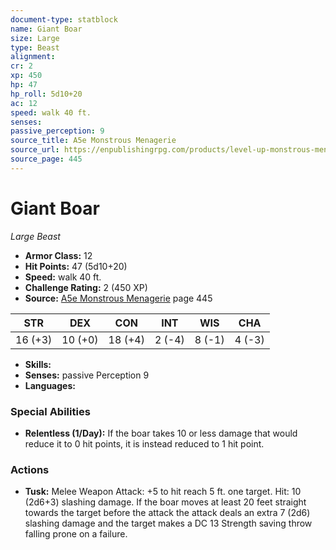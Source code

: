 ```yaml
---
document-type: statblock
name: Giant Boar
size: Large
type: Beast
alignment: 
cr: 2
xp: 450
hp: 47
hp_roll: 5d10+20
ac: 12
speed: walk 40 ft.
senses: 
passive_perception: 9
source_title: A5e Monstrous Menagerie
source_url: https://enpublishingrpg.com/products/level-up-monstrous-menagerie-a5e
source_page: 445
---
```


# Giant Boar

*Large* *Beast*

- **Armor Class:** 12
- **Hit Points:** 47 (5d10+20)
- **Speed:** walk 40 ft.
- **Challenge Rating:** 2 (450 XP)
- **Source:** [A5e Monstrous Menagerie](https://enpublishingrpg.com/products/level-up-monstrous-menagerie-a5e) page 445

| STR | DEX | CON | INT | WIS | CHA |
| --- | --- | --- | --- | --- | --- |
| 16 (+3) | 10 (+0) | 18 (+4) | 2 (-4) | 8 (-1) | 4 (-3) |

- **Skills:** 
- **Senses:** passive Perception 9
- **Languages:** 

### Special Abilities

- **Relentless (1/Day):** If the boar takes 10 or less damage that would reduce it to 0 hit points, it is instead reduced to 1 hit point.

### Actions

- **Tusk:** Melee Weapon Attack: +5 to hit  reach 5 ft.  one target. Hit: 10 (2d6+3) slashing damage. If the boar moves at least 20 feet straight towards the target before the attack  the attack deals an extra 7 (2d6) slashing damage and the target makes a DC 13 Strength saving throw  falling prone on a failure.
